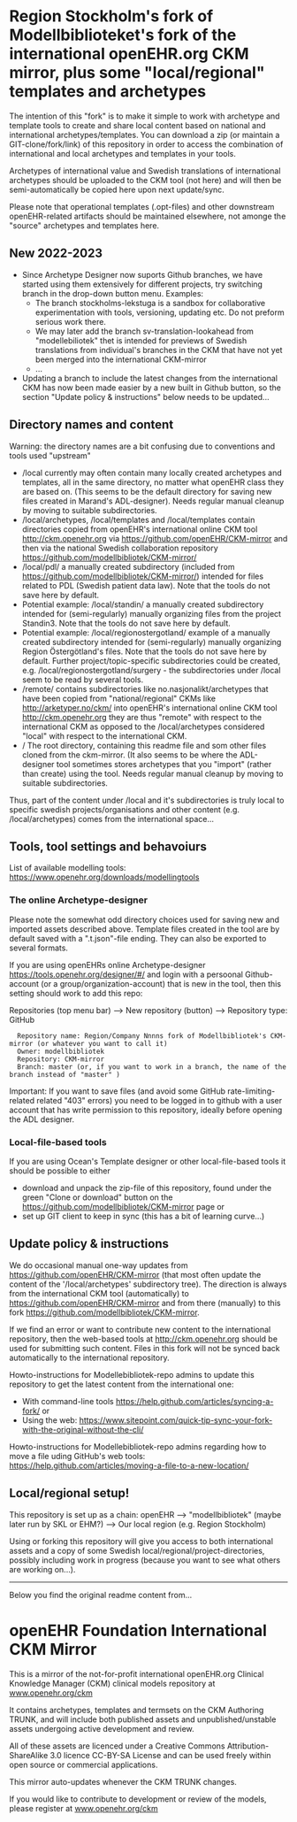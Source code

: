 Region Stockholm's fork of Modellbiblioteket's fork of the international openEHR.org CKM mirror, plus some "local/regional" templates and archetypes
===========================================================================================================
The intention of this "fork" is to make it simple to work with archetype and template tools to create and share local content based on national and international archetypes/templates. You can download a zip (or maintain a GIT-clone/fork/link) of this repository in order to access the combination of international and local archetypes and templates in your tools.

Archetypes of international value and Swedish translations of international archetypes should be uploaded to the CKM tool (not here) and will then be semi-automatically be copied here upon next update/sync.

Please note that operational templates (.opt-files) and other downstream openEHR-related artifacts should be maintained elsewhere, not amonge the "source" archetypes and templates here.

New 2022-2023
--------
* Since Archetype Designer now suports Github branches, we have started using them extensively for different projects, try switching branch in the drop-down button menu. Examples:
  * The branch stockholms-lekstuga is a sandbox for collaborative experimentation with tools, versioning, updating etc. Do not preform serious work there.
  * We may later add the branch sv-translation-lookahead from "modellebiliotek" thet is intended for previews of Swedish translations from individual's branches in the CKM that have not yet been merged into the international CKM-mirror
  * ...
* Updating a branch to include the latest changes from the international CKM has now been made easier by a new built in Github button, so the section "Update policy & instructions" below needs to be updated...

Directory names and content
--------
Warning: the directory names are a bit confusing due to conventions and tools used "upstream"

* /local currently may often contain many locally created archetypes and templates, all in the same directory, no matter what openEHR class they are based on. (This seems to be the default directory for saving new files created in Marand's ADL-designer). Needs regular manual cleanup by moving to suitable subdirectories.
* /local/archetypes, /local/templates and /local/templates contain directories copied from openEHR's international online CKM tool http://ckm.openehr.org via https://github.com/openEHR/CKM-mirror and then via the national Swedish collaboration repository https://github.com/modellbibliotek/CKM-mirror/
* /local/pdl/ a manually created subdirectory (included from https://github.com/modellbibliotek/CKM-mirror/) intended for files related to PDL (Swedish patient data law). Note that the tools do not save here by default.
* Potential example: /local/standin/ a manually created subdirectory intended for (semi-regularly) manually organizing files from the project Standin3. Note that the tools do not save here by default.
* Potential example: /local/regionostergotland/ example of a manually created subdirectory intended for (semi-regularly) manually organizing Region Östergötland's files. Note that the tools do not save here by default. Further project/topic-specific subdirectories could be created, e.g. /local/regionostergotland/surgery - the subdirectories under /local seem to be read by several tools.
* /remote/ contains subdirectories like no.nasjonalikt/archetypes that have been copied from "national/regional" CKMs like http://arketyper.no/ckm/ into openEHR's international online CKM tool http://ckm.openehr.org they are thus "remote" with respect to the international CKM as opposed to the /local/archetypes considered "local" with respect to the international CKM.
* / The root directory, containing this readme file and som other files cloned from the ckm-mirror. (It also seems to be where the ADL-designer tool sometimes stores archetypes that you "import" (rather than create) using the tool. Needs regular manual cleanup by moving to suitable subdirectories.

Thus, part of the content under /local and it's subdirectories is truly local to specific swedish projects/organisations and other content (e.g. /local/archetypes) comes from the international space...

Tools, tool settings and behavoiurs
--------
List of available modelling tools: https://www.openehr.org/downloads/modellingtools

### The online Archetype-designer
Please note the somewhat odd directory choices used for saving new and imported assets described above. Template files created in the tool are by default saved with a ".t.json"-file ending. They can also be exported to several formats.

If you are using openEHRs online Archetype-designer https://tools.openehr.org/designer/#/ and login with a persoonal Github-account (or a group/organization-account) that is new in the tool, then this setting should work to add this repo:

Repositories (top menu bar) --> New repository (button) --> Repository type: GitHub
```
  Repository name: Region/Company Nnnns fork of Modellbibliotek's CKM-mirror (or whatever you want to call it)  
  Owner: modellbibliotek
  Repository: CKM-mirror
  Branch: master (or, if you want to work in a branch, the name of the branch instead of "master" )
```

Important: If you want to save files (and avoid some GitHub rate-limiting-related related "403" errors) you need to be logged in to github with a user account that has write permission to this repository, ideally before opening the ADL designer.

### Local-file-based tools
If you are using Ocean's Template designer or other local-file-based tools it should be possible to either
* download and unpack the zip-file of this repository, found under the green "Clone or download" button on the https://github.com/modellbibliotek/CKM-mirror page or
* set up GIT client to keep in sync (this has a bit of learning curve...)

Update policy & instructions
--------
We do occasional manual one-way updates from https://github.com/openEHR/CKM-mirror (that most often update the content of the '/local/archetypes' subdirectory tree). The direction is always from the international CKM tool (automatically) to https://github.com/openEHR/CKM-mirror and from there (manually) to this fork https://github.com/modellbibliotek/CKM-mirror.

If we find an error or want to contribute new content to the international repository, then the web-based tools at http://ckm.openehr.org should be used for submitting such content. Files in this fork will not be synced back automatically to the international repository.

Howto-instructions for Modellebibliotek-repo admins to update this repository to get the latest content from the international one:
* With command-line tools https://help.github.com/articles/syncing-a-fork/ or
* Using the web: https://www.sitepoint.com/quick-tip-sync-your-fork-with-the-original-without-the-cli/

Howto-instructions for Modellebibliotek-repo admins regarding how to move a file uding GitHub's web tools: https://help.github.com/articles/moving-a-file-to-a-new-location/

Local/regional setup!
--------
This repository is set up as a chain: openEHR --> "modellbibliotek" (maybe later run by SKL or EHM?) --> Our local region (e.g. Region Stockholm)

Using or forking this repository will give you access to both international assets and a copy of some Swedish local/regional/project-directories, possibly including work in progress (because you want to see what others are working on...).

--------

Below you find the original readme content from...

openEHR Foundation International CKM Mirror
===========================================
This is a mirror of the not-for-profit international openEHR.org Clinical Knowledge Manager (CKM) clinical models repository at www.openehr.org/ckm

It contains archetypes, templates and termsets on the CKM Authoring TRUNK, and will include both published assets and unpublished/unstable assets undergoing active development and review.

All of these assets are licenced under a Creative Commons Attribution-ShareAlike 3.0 licence CC-BY-SA License and can be used freely within open source or commercial applications.

This mirror auto-updates whenever the CKM TRUNK changes.

If you would like to contribute to development or review of the models, please register at www.openehr.org/ckm
